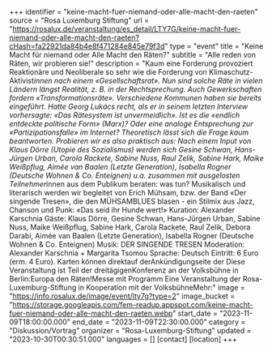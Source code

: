 +++
identifier = "keine-macht-fuer-niemand-oder-alle-macht-den-raeten"
source = "Rosa Luxemburg Stiftung"
url = "https://rosalux.de/veranstaltung/es_detail/LTY7G/keine-macht-fuer-niemand-oder-alle-macht-den-raeten?cHash=fa22921da84b4e8f471284e845e79f3d"
type = "event"
title = "Keine Macht für niemand oder Alle Macht den Räten?"
subtitle = "Alle reden von Räten, wir probieren sie!"
description = "Kaum eine Forderung provoziert Reaktionäre und Neoliberale so sehr wie die Forderung von Klimaschutz-Aktivist*innen nach einem «Gesellschaftsrat». Nun sind solche Räte in vielen Ländern längst Realität, z. B. in der Rechtsprechung. Auch Gewerkschaften fordern «Transformationsräte». Verschiedene Kommunen haben sie bereits eingeführt. Hatte Georg Lukács recht, als er in seinem letzten Interview vorhersagte: «Das Rätesystem ist unvermeidlich». Ist es die «endlich entdeckte politische Form» (Marx)? Oder eine analoge Entsprechung zur «Partizipationsfalle» im Internet? 
Theoretisch lässt sich die Frage kaum beantworten. Probieren wir es also praktisch aus: Nach einem Input von Klaus Dörre (Utopie des Sozialismus) werden sich Gesine Schwan, Hans-Jürgen Urban, Carola Rackete, Sabine Nuss, Raul Zelik, Sabine Hark, Maike Weißpflug, Aimée van Baalen (Letzte Generation), Isabella Rogner (Deutsche Wohnen & Co. Enteignen) u.a. zusammen mit ausgelosten Teilnehmer*innen aus dem Publikum beraten: was tun?
Musikalisch und literarisch werden wir begleitet von Erich Mühsam, bzw. der Band «Der singende Tresen», die den MÜHSAMBLUES blasen - ein Stilmix aus Jazz, Chanson und Punk: «Das seid ihr Hunde wert!»
Kuration: Alexander Karschnia
Gäste: Klaus Dörre, Gesine Schwan, Hans-Jürgen Urban, Sabine Nuss, Maike Weißpflug, Sabine Hark, Carola Rackete, Raul Zelik, Debora Darabi, Aimée van Baalen (Letzte Generation), Isabella Rogner (Deutsche Wohnen & Co. Enteignen)
Musik: DER SINGENDE TRESEN
Moderation: Alexander Karschnia + Margarita Tsomou
Sprache: Deutsch
Eintritt: 6 Euro (erm. 4 Euro). Karten können direktauf derAnkündigungseite der 
Diese Veranstaltung ist Teil der dreitägigenKonferenz an der Volksbühne in Berlin:Europa den Räten!Messe mit Programm Eine Veranstaltung der Rosa-Luxemburg-Stiftung in Kooperation mit der VolksbühneMehr:"
image = "https://info.rosalux.de/image/event/lty7g?type=2"
image_bucket = "https://storage.googleapis.com/fem-readup.appspot.com/keine-macht-fuer-niemand-oder-alle-macht-den-raeten.webp"
start_date = "2023-11-09T18:00:00.000"
end_date = "2023-11-09T22:30:00.000"
category = "Diskussion/Vortrag"
organizer = "Rosa-Luxemburg-Stiftung"
updated = "2023-10-30T00:30:51.000"
languages = []
[contact]
[location]
+++